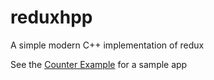 # reduxhpp

A simple modern C++ implementation of redux

See the [Counter Example](examples/counter/README.md) for a sample app
